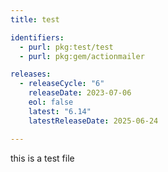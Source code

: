 ```yaml
---
title: test

identifiers:
  - purl: pkg:test/test
  - purl: pkg:gem/actionmailer

releases:
  - releaseCycle: "6"
    releaseDate: 2023-07-06
    eol: false
    latest: "6.14"
    latestReleaseDate: 2025-06-24

---
```


this is a test file
